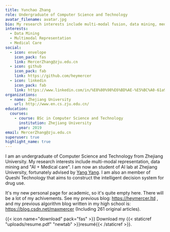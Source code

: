 ```yaml
---
title: Yunchao Zhang
role: Undergraduate of Computer Science and Technology
avatar_filename: avatar.jpg
bio: My research interests include multi-modal fusion, data mining, medical care
interests:
  - Data Mining
  - Multimodal Representation
  - Medical Care
social:
  - icon: envelope
    icon_pack: fas
    link: MercerZhang@zju.edu.cn
  - icon: github
    icon_pack: fab
    link: https://github.com/heymercer
  - icon: linkedin
    icon_pack: fab
    link: https://www.linkedin.com/in/%E8%80%98%E6%BD%AE-%E5%BC%A0-61a908207/
organizations:
  - name: Zhejiang University
    url: http://www.en.cs.zju.edu.cn/
education:
  courses:
    - course: BSc in Computer Science and Technology
      institution: Zhejiang University
      year: 2019
email: MercerZhang@zju.edu.cn
superuser: true
highlight_name: true
---
```

I am an undergraduate of Computer Science and Technology from Zhejiang University. My research interests include multi-modal representation, data mining and "AI + Medical care". I am now an student of AI lab at Zhejiang University, fortunately advised by [Yang Yang](https://yangy.org/).  I am also an member of Queshi Technology that aims to construct the [](javascript:void(0); "添加到收藏夹")intelligent decision system for drug use.

It's my new personal page for academic, so it's quite empty here. There will be a lot of my achivements. See my previous blog: https://heymercer.ltd , and my previous algorithm blog written in my high school is: https://blog.csdn.net/maxmercer (Including 261 original articles).

{{< icon name="download" pack="fas" >}} Download my {{< staticref "uploads/resume.pdf" "newtab" >}}resumé{{< /staticref >}}.
